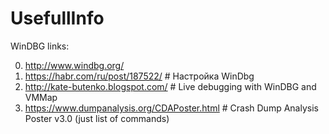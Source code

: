 # UsefullInfo

WinDBG links:
  
  0. http://www.windbg.org/
  1. https://habr.com/ru/post/187522/             # Настройка WinDbg
  2. http://kate-butenko.blogspot.com/            # Live debugging with WinDBG and VMMap
  3. https://www.dumpanalysis.org/CDAPoster.html  # Crash Dump Analysis Poster v3.0 (just list of commands)
